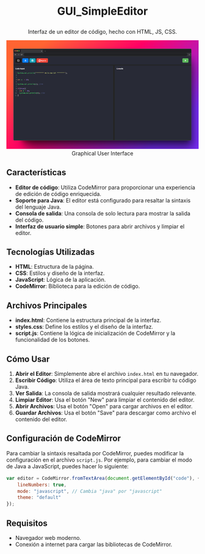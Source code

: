# <p align="center"> GUI_SimpleEditor </p>

<p align="center">
    Interfaz de un editor de código, hecho con HTML, JS, CSS.
</p>

<p align="center">
    <img src="imgs/GUI.jpg" width="auto">
    <br>
    <text> Graphical User Interface </text>
</p>

## Características

- **Editor de código**: Utiliza CodeMirror para proporcionar una experiencia de edición de código enriquecida.
- **Soporte para Java**: El editor está configurado para resaltar la sintaxis del lenguaje Java.
- **Consola de salida**: Una consola de solo lectura para mostrar la salida del código.
- **Interfaz de usuario simple**: Botones para abrir archivos y limpiar el editor.

## Tecnologías Utilizadas

- **HTML**: Estructura de la página.
- **CSS**: Estilos y diseño de la interfaz.
- **JavaScript**: Lógica de la aplicación.
- **CodeMirror**: Biblioteca para la edición de código.


## Archivos Principales

- **index.html**: Contiene la estructura principal de la interfaz.
- **styles.css**: Define los estilos y el diseño de la interfaz.
- **script.js**: Contiene la lógica de inicialización de CodeMirror y la funcionalidad de los botones.

## Cómo Usar

1. **Abrir el Editor**: Simplemente abre el archivo `index.html` en tu navegador.
2. **Escribir Código**: Utiliza el área de texto principal para escribir tu código Java.
3. **Ver Salida**: La consola de salida mostrará cualquier resultado relevante.
4. **Limpiar Editor**: Usa el botón "New" para limpiar el contenido del editor.
5. **Abrir Archivos**: Usa el botón "Open" para cargar archivos en el editor.
6. **Guardar Archivos**: Usa el botón "Save" para descargar como archivo el contenido del editor.

## Configuración de CodeMirror

Para cambiar la sintaxis resaltada por CodeMirror, puedes modificar la configuración en el archivo `script.js`. Por ejemplo, para cambiar el modo de Java a JavaScript, puedes hacer lo siguiente:

```javascript
var editor = CodeMirror.fromTextArea(document.getElementById("code"), {
    lineNumbers: true,
    mode: "javascript", // Cambia "java" por "javascript"
    theme: "default"
});
```

## Requisitos

- Navegador web moderno.
- Conexión a internet para cargar las bibliotecas de CodeMirror.

